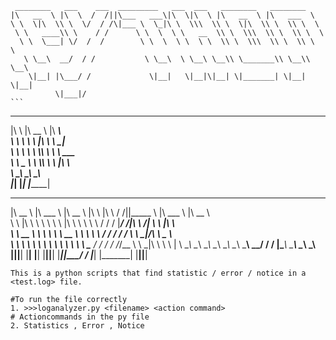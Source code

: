 ```
 ________   ___    ___  _________   ___  ___   ________   ________                               
|\   __  \ |\  \  /  /||\___   ___\|\  \|\  \ |\   __  \ |\   ___  \                             
\ \  \|\  \\ \  \/  / /\|___ \  \_|\ \  \\\  \\ \  \|\  \\ \  \\ \  \                            
 \ \   ____\\ \    / /      \ \  \  \ \   __  \\ \  \\\  \\ \  \\ \  \                           
  \ \  \___| \/  /  /        \ \  \  \ \  \ \  \\ \  \\\  \\ \  \\ \  \                          
   \ \__\  __/  / /           \ \__\  \ \__\ \__\\ \_______\\ \__\\ \__\                         
    \|__| |\___/ /             \|__|   \|__|\|__| \|_______| \|__| \|__|                         
          \|___|/                                                         ```
```          
 ___        ________   ________                                                                  
|\  \      |\   __  \ |\   ____\                                                                 
\ \  \     \ \  \|\  \\ \  \___|                                                                 
 \ \  \     \ \  \\\  \\ \  \  ___                                                               
  \ \  \____ \ \  \\\  \\ \  \|\  \                                                              
   \ \_______\\ \_______\\ \_______\                                                             
    \|_______| \|_______| \|_______| 

 ________   ________    ________   ___            ___    ___  ________   _______    ________     
|\   __  \ |\   ___  \ |\   __  \ |\  \          |\  \  /  /||\_____  \ |\  ___ \  |\   __  \    
\ \  \|\  \\ \  \\ \  \\ \  \|\  \\ \  \         \ \  \/  / / \|___/  /|\ \   __/| \ \  \|\  \   
 \ \   __  \\ \  \\ \  \\ \   __  \\ \  \         \ \    / /      /  / / \ \  \_|/__\ \   _  _\  
  \ \  \ \  \\ \  \\ \  \\ \  \ \  \\ \  \____     \/  /  /      /  /_/__ \ \  \_|\ \\ \  \\  \| 
   \ \__\ \__\\ \__\\ \__\\ \__\ \__\\ \_______\ __/  / /       |\________\\ \_______\\ \__\\ _\ 
    \|__|\|__| \|__| \|__| \|__|\|__| \|_______||\___/ /         \|_______| \|_______| \|__|\|__|

```
This is a python scripts that find statistic / error / notice in a <test.log> file. 

#To run the file correctly 
1. >>>loganalyzer.py <filename> <action command>
# Actioncommands in the py file 
2. Statistics , Error , Notice 
